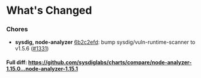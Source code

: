 # What's Changed

### Chores
- **sysdig, node-analyzer** [6b2c2efd](https://github.com/sysdiglabs/charts/commit/6b2c2efd7eccb16ad74df29d75daef664e2df9f7): bump sysdig/vuln-runtime-scanner to v1.5.6 ([#1331](https://github.com/sysdiglabs/charts/issues/1331))
#### Full diff: https://github.com/sysdiglabs/charts/compare/node-analyzer-1.15.0...node-analyzer-1.15.1
